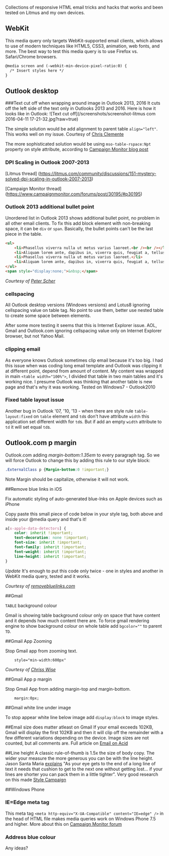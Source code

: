 Collections of responsive HTML email tricks and hacks that works and been tested on Litmus and my own devices.

## WebKit

This media query only targets WebKit-supported email clients, which allows to use of modern techniques like HTML5, CSS3, animation, web fonts, and more. The best way to test this media query is to use Firefox vs. Safari/Chrome browsers.
```html
@media screen and (-webkit-min-device-pixel-ratio:0) {
  /* Insert styles here */
}
```

## Outlook desktop

###Text cut off when wrapping around image in Outlook 2013, 2016
It cuts off the left side of the text only in Outlooks 2013 and 2016. Here is how it looks like in Outlook:
![Text cut off](/screenshots/screenshot-litmus com 2016-04-11 17-21-32.jpg?raw=true)

The simple solution would be add alignment to parent table `align="left"`. This works well on my issue.
Courtesy of [Chris Clemente](http://www.informz.com/blog/template-design/quick-tip-fixing-outlook-2013-wrap-padding/)

The more sophisticated solution would be using `mso-table-rspace:Npt` property on style attribute, according to [Campaign Monitor blog post](https://www.campaignmonitor.com/forums/topic/7836/text-cut-off-when-wrapping-around-image-in-nested-table-outlook-2013/)

### DPI Scaling in Outlook 2007-2013

[Litmus thread] (https://litmus.com/community/discussions/151-mystery-solved-dpi-scaling-in-outlook-2007-2013)

[Campaign Monitor thread] (https://www.campaignmonitor.com/forums/post/30195/#p30195)

### Outlook 2013 additional bullet point

Unordered list in Outlook 2013 shows additional bullet point, no problem in all other email clients. To fix this add block element with non-breaking space, it can be `div` or `span`. Basically, the bullet points can't be the last piece in the table.

```html
<ul>
    <li>Phasellus viverra nulla ut metus varius laoreet.<br /><br /></li>
    <li>Aliquam lorem ante, dapibus in, viverra quis, feugiat a, tellus.</li>
    <li>Phasellus viverra nulla ut metus varius laoreet.</li>
    <li>Aliquam lorem ante, dapibus in, viverra quis, feugiat a, tellus.</li>
</ul>
<span style="display:none;">&nbsp;</span>
```

*Courtesy of [Peter Scher](https://www.campaignmonitor.com/forums/post/30101/#p30101)*

### cellspacing
All Outlook desktop versions (Windows versions) and Lotus8 ignoring cellspacing value on table tag. No point to use them, better use nested table to create some space between elements.

After some more testing it seems that this is Internet Explorer issue. AOL, Gmail and Outlook.com ignoring cellspacing value only on Internet Explorer browser, but not Yahoo Mail.

### clipping email
As everyone knows Outlook sometimes clip email because it's too big. I had this issue when was coding long email template and Outlook was clipping it at different point, depend from amount of content. My content was wrapped in main `<table width="100%">`, I divided that table in two main tables and it's working nice. I presume Outlook was thinking that another table is new page and that's why it was working.
Tested on Windows7 - Outlook2010

### Fixed table layout issue
Another bug in Outlook '07, '10, '13 - when there are style rule `table-layout:fixed` on `table` element and `td`s don't have attribute `width` this application set different width for `td`s. But if add an empty `width` attribute to `td` it will set equal `td`s. 


## Outlook.com p margin

Outlook.com adding *margin-bottom:1.35em* to every paragraph tag. So we will force Outlook to change this by adding this rule to our style block:

```css
.ExternalClass p {Margin-bottom:0 !important;}
```
Note
Margin should be capitalize, otherwise it will not work.

##Remove blue links in iOS

Fix automatic styling of auto-generated blue-lnks on Apple devices such as iPhone

Copy paste this small piece of code below in your style tag, both above and inside your @media query and that's it!

```css
a[x-apple-data-detectors] {
    color: inherit !important;
    text-decoration: none !important;
    font-size: inherit !important;
    font-family: inherit !important;
    font-weight: inherit !important;
    line-height: inherit !important;
}
```
*Update* It's enough to put this code only twice - one in styles and another in WebKit media query, tested and it works.

*Courtesy of [removebluelinks.com](http://removebluelinks.com)*

##Gmail

`TABLE` background colour

Gmail is showing table background colour only on space that have content and it depends how much content there are. To force gmail rendering engine to show background colour on whole table add `bgcolor=""` to parent `TD`.

##Gmail App Zooming

Stop Gmail app from zooming text.

```
    style="min-width:600px"
```

*Courtesy of [Chriss Wise](http://chriswi.se/)*

##Gmail App p margin

Stop Gmail App from adding margin-top and margin-bottom.

```
    margin:0px;
```

##Gmail white line under image

To stop appear white line below image add `display:block` to image styles.

##Email size does matter atleast on Gmail
If your email exceeds 102KB, Gmail will display the first 102KB and then it will clip off the remainder with a few different variations depending on the device. Image sizes are not counted, but all comments are. Full article on [Email on Acid](https://www.emailonacid.com/blog/article/email-development/when_it_comes_to_html_email_size_does_matter/)

##Line height
A classic rule-of-thumb is 1.5x the size of body copy. The wider your measure the more generous you can be with the line height. Jason Santa Maria [explains](https://vimeo.com/34178417#t=28m14s) "As your eye gets to the end of a long line of text it needs that cushion to get to the next one without getting lost... if your lines are shorter you can pack them in a little tighter".
Very good research on this made [Style Campaign](http://stylecampaign.com/blog/2015/07/typographic-patterns-in-email/)


##Windows Phone

### IE=Edge meta tag
This meta tag `<meta http-equiv="X-UA-Compatible" content="IE=edge" />` in the head of HTML file makes media queries work on Windows Phone 7.5 and higher. More about this on [Campaign Monitor forum](https://www.campaignmonitor.com/forums/topic/7989/windows-phone-8-has-full-css3media-query-support/)

### Address blue colour

Any ideas?

